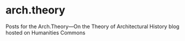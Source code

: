 # arch.theory
Posts for the Arch.Theory—On the Theory of Architectural History blog hosted on Humanities Commons
